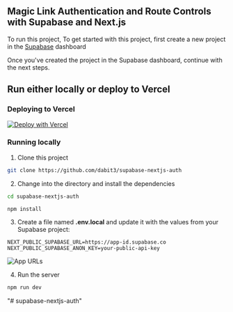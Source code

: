 ## Magic Link Authentication and Route Controls with Supabase and Next.js

To run this project, To get started with this project, first create a new project in the [Supabase](https://supabase.io/) dashboard

Once you've created the project in the Supabase dashboard, continue with the next steps.

## Run either locally or deploy to Vercel

### Deploying to Vercel

[![Deploy with Vercel](https://vercel.com/button)](https://vercel.com/new/git/external?repository-url=https%3A%2F%2Fgithub.com%2Fdabit3%2Fsupabase-nextjs-auth&env=NEXT_PUBLIC_SUPABASE_URL,NEXT_PUBLIC_SUPABASE_ANON_KEY&envDescription=API%20URL%20and%20API%20Key)

### Running locally

1. Clone this project

```sh
git clone https://github.com/dabit3/supabase-nextjs-auth
```

2. Change into the directory and install the dependencies

```sh
cd supabase-nextjs-auth

npm install
```

3. Create a file named __.env.local__ and update it with the values from your Supabase project:

```
NEXT_PUBLIC_SUPABASE_URL=https://app-id.supabase.co
NEXT_PUBLIC_SUPABASE_ANON_KEY=your-public-api-key
```

![App URLs](appurls.jpeg)

4. Run the server

```sh
npm run dev
```
"# supabase-nextjs-auth" 
